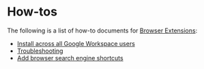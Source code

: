 # How-tos

The following is a list of how-to documents for [Browser Extensions](../index.md):

- [Install across all Google Workspace users](google_workspace.md)
- [Troubleshooting](troubleshooting.md)
- [Add browser search engine shortcuts](browser_search_engine.md)

